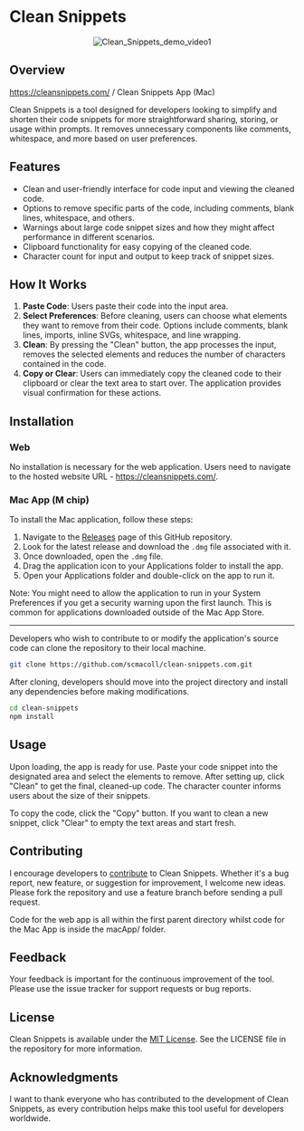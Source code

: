 # Clean Snippets

<p align="center">
  <img src="https://github.com/scmacoll/clean-snippets/assets/85879687/102fc0a4-9ef1-4e49-8939-d11aaebb7419" alt="Clean_Snippets_demo_video1">
</p>

## Overview
https://cleansnippets.com/ / Clean Snippets App (Mac)

Clean Snippets is a tool designed for developers looking to simplify and shorten their code snippets for more straightforward sharing, storing, or usage within prompts. It removes unnecessary components like comments, whitespace, and more based on user preferences.

## Features

- Clean and user-friendly interface for code input and viewing the cleaned code.
- Options to remove specific parts of the code, including comments, blank lines, whitespace, and others.
- Warnings about large code snippet sizes and how they might affect performance in different scenarios.
- Clipboard functionality for easy copying of the cleaned code.
- Character count for input and output to keep track of snippet sizes.

## How It Works

1. **Paste Code**: Users paste their code into the input area.
2. **Select Preferences**: Before cleaning, users can choose what elements they want to remove from their code. Options include comments, blank lines, imports, inline SVGs, whitespace, and line wrapping.
3. **Clean**: By pressing the "Clean" button, the app processes the input, removes the selected elements and reduces the number of characters contained in the code.
4. **Copy or Clear**: Users can immediately copy the cleaned code to their clipboard or clear the text area to start over. The application provides visual confirmation for these actions.

## Installation
### Web
No installation is necessary for the web application. Users need to navigate to the hosted website URL - https://cleansnippets.com/.
### Mac App (M chip)
To install the Mac application, follow these steps:

1. Navigate to the [Releases](https://github.com/scmacoll/clean-snippets/releases) page of this GitHub repository.
2. Look for the latest release and download the `.dmg` file associated with it.
3. Once downloaded, open the `.dmg` file.
4. Drag the application icon to your Applications folder to install the app.
5. Open your Applications folder and double-click on the app to run it.

Note: You might need to allow the application to run in your System Preferences if you get a security warning upon the first launch. This is common for applications downloaded outside of the Mac App Store.

---
Developers who wish to contribute to or modify the application's source code can clone the repository to their local machine.

```bash
git clone https://github.com/scmacoll/clean-snippets.com.git
```

After cloning, developers should move into the project directory and install any dependencies before making modifications.

```bash
cd clean-snippets
npm install
```

## Usage

Upon loading, the app is ready for use. Paste your code snippet into the designated area and select the elements to remove. After setting up, click "Clean" to get the final, cleaned-up code. The character counter informs users about the size of their snippets.

To copy the code, click the "Copy" button. If you want to clean a new snippet, click "Clear" to empty the text areas and start fresh.

## Contributing

I encourage developers to [contribute](CONTRIBUTING.md) to Clean Snippets. Whether it's a bug report, new feature, or suggestion for improvement, I welcome new ideas. Please fork the repository and use a feature branch before sending a pull request.

Code for the web app is all within the first parent directory whilst code for the Mac App is inside the macApp/ folder.

## Feedback

Your feedback is important for the continuous improvement of the tool. Please use the issue tracker for support requests or bug reports.

## License

Clean Snippets is available under the [MIT License](https://opensource.org/licenses/MIT). See the LICENSE file in the repository for more information.

## Acknowledgments

I want to thank everyone who has contributed to the development of Clean Snippets, as every contribution helps make this tool useful for developers worldwide.
